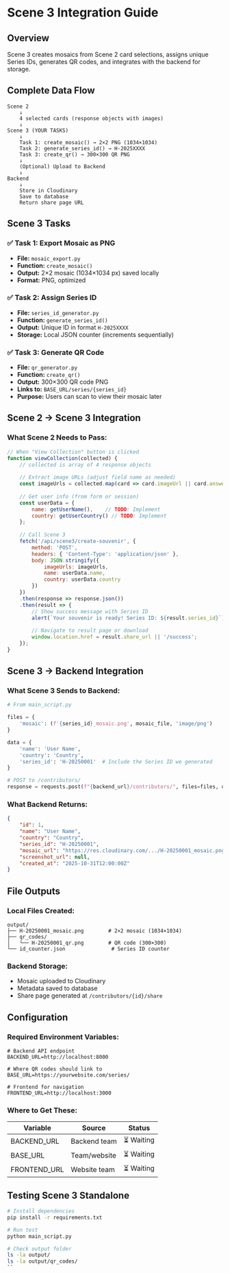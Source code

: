 # Scene 3 Integration Guide

## Overview
Scene 3 creates mosaics from Scene 2 card selections, assigns unique Series IDs, generates QR codes, and integrates with the backend for storage.

## Complete Data Flow
```
Scene 2
    ↓
    4 selected cards (response objects with images)
    ↓
Scene 3 (YOUR TASKS)
    ↓
    Task 1: create_mosaic() → 2×2 PNG (1034×1034)
    Task 2: generate_series_id() → H-2025XXXX
    Task 3: create_qr() → 300×300 QR PNG
    ↓
    (Optional) Upload to Backend
    ↓
Backend
    ↓
    Store in Cloudinary
    Save to database
    Return share page URL
```

## Scene 3 Tasks 

### ✅ Task 1: Export Mosaic as PNG
- **File:** `mosaic_export.py`
- **Function:** `create_mosaic()`
- **Output:** 2×2 mosaic (1034×1034 px) saved locally
- **Format:** PNG, optimized

### ✅ Task 2: Assign Series ID
- **File:** `series_id_generator.py`
- **Function:** `generate_series_id()`
- **Output:** Unique ID in format `H-2025XXXX`
- **Storage:** Local JSON counter (increments sequentially)

### ✅ Task 3: Generate QR Code
- **File:** `qr_generator.py`
- **Function:** `create_qr()`
- **Output:** 300×300 QR code PNG
- **Links to:** `BASE_URL/series/{series_id}`
- **Purpose:** Users can scan to view their mosaic later

## Scene 2 → Scene 3 Integration

### What Scene 2 Needs to Pass:
```javascript
// When "View Collection" button is clicked
function viewCollection(collected) {
    // collected is array of 4 response objects
    
    // Extract image URLs (adjust field name as needed)
    const imageUrls = collected.map(card => card.imageUrl || card.answer);
    
    // Get user info (from form or session)
    const userData = {
        name: getUserName(),    // TODO: Implement
        country: getUserCountry() // TODO: Implement
    };
    
    // Call Scene 3
    fetch('/api/scene3/create-souvenir', {
        method: 'POST',
        headers: { 'Content-Type': 'application/json' },
        body: JSON.stringify({
            imageUrls: imageUrls,
            name: userData.name,
            country: userData.country
        })
    })
    .then(response => response.json())
    .then(result => {
        // Show success message with Series ID
        alert(`Your souvenir is ready! Series ID: ${result.series_id}`);
        
        // Navigate to result page or download
        window.location.href = result.share_url || '/success';
    });
}
```

## Scene 3 → Backend Integration

### What Scene 3 Sends to Backend:
```python
# From main_script.py

files = {
    'mosaic': (f'{series_id}_mosaic.png', mosaic_file, 'image/png')
}

data = {
    'name': 'User Name',
    'country': 'Country',
    'series_id': 'H-20250001'  # Include the Series ID we generated
}

# POST to /contributors/
response = requests.post(f"{backend_url}/contributors/", files=files, data=data)
```

### What Backend Returns:
```json
{
    "id": 1,
    "name": "User Name",
    "country": "Country",
    "series_id": "H-20250001",
    "mosaic_url": "https://res.cloudinary.com/.../H-20250001_mosaic.png",
    "screenshot_url": null,
    "created_at": "2025-10-31T12:00:00Z"
}
```

## File Outputs

### Local Files Created:
```
output/
├── H-20250001_mosaic.png        # 2×2 mosaic (1034×1034)
├── qr_codes/
│   └── H-20250001_qr.png        # QR code (300×300)
└── id_counter.json               # Series ID counter
```

### Backend Storage:
- Mosaic uploaded to Cloudinary
- Metadata saved to database
- Share page generated at `/contributors/{id}/share`

## Configuration

### Required Environment Variables:
```env
# Backend API endpoint
BACKEND_URL=http://localhost:8000

# Where QR codes should link to
BASE_URL=https://yourwebsite.com/series/

# Frontend for navigation
FRONTEND_URL=http://localhost:3000
```

### Where to Get These:

| Variable | Source | Status |
|----------|--------|--------|
| BACKEND_URL | Backend team | ⏳ Waiting |
| BASE_URL | Team/website | ⏳ Waiting |
| FRONTEND_URL | Website team | ⏳ Waiting |

## Testing Scene 3 Standalone
```bash
# Install dependencies
pip install -r requirements.txt

# Run test
python main_script.py

# Check output folder
ls -la output/
ls -la output/qr_codes/
``
